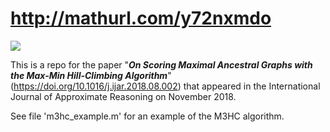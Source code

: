 # http://mathurl.com/y72nxmdo
<img src="http://yuml.me/diagram/scruffy/class/[M3HC]" > 

This is a repo for the paper "**_On Scoring Maximal Ancestral Graphs with the Max-Min Hill-Climbing Algorithm_**" (https://doi.org/10.1016/j.ijar.2018.08.002) that appeared in the International Journal of Approximate Reasoning on November 2018. 


See file 'm3hc_example.m' for an example of the M3HC algorithm.




